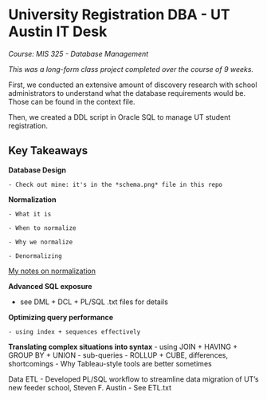 # University Registration DBA - UT Austin IT Desk

*Course: MIS 325 - Database Management*

*This was a long-form class project completed over the course of 9 weeks.*

First, we conducted an extensive amount of discovery 
research with school administrators to understand what the database requirements would be. 
Those can be found in the context file. 

Then, we created a DDL script in Oracle SQL to manage UT student registration. 

## Key Takeaways ##

**Database Design**

    - Check out mine: it's in the *schema.png* file in this repo

**Normalization**
    
    - What it is

    - When to normalize

    - Why we normalize

    - Denormalizing
[My notes on normalization](https://animesh-s.notion.site/Normalization-8834c653bf4740d498e65634c3977a59)

**Advanced SQL exposure**

   - see DML + DCL + PL/SQL .txt files for details

**Optimizing query performance**

    - using index + sequences effectively

**Translating complex situations into syntax**
    - using JOIN + HAVING + GROUP BY + UNION
    - sub-queries
    - ROLLUP + CUBE, differences, shortcomings
    - Why Tableau-style tools are better sometimes

Data ETL
    - Developed PL/SQL workflow to streamline data migration of UT’s new feeder school, Steven F. Austin
    - See ETL.txt

</aside>


